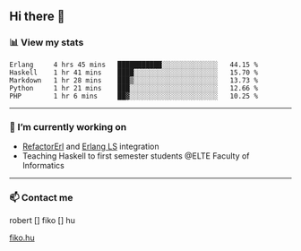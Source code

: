 ## Hi there 👋

### 📊 View my stats

<!--START_SECTION:waka-->
```text
Erlang     4 hrs 45 mins   ███████████░░░░░░░░░░░░░░   44.15 % 
Haskell    1 hr 41 mins    ████░░░░░░░░░░░░░░░░░░░░░   15.70 % 
Markdown   1 hr 28 mins    ███▒░░░░░░░░░░░░░░░░░░░░░   13.73 % 
Python     1 hr 21 mins    ███░░░░░░░░░░░░░░░░░░░░░░   12.66 % 
PHP        1 hr 6 mins     ██▓░░░░░░░░░░░░░░░░░░░░░░   10.25 % 
```
<!--END_SECTION:waka-->


---

### 🔭 I’m currently working on
- [RefactorErl](https://plc.inf.elte.hu/erlang/) and [Erlang LS](https://erlang-ls.github.io) integration
- Teaching Haskell to first semester students @ELTE Faculty of Informatics

---



### 📫 Contact me
robert [] fiko [] hu

[fiko.hu](https://fiko.hu)


<!--
**robertfiko/robertfiko** is a ✨ _special_ ✨ repository because its `README.md` (this file) appears on your GitHub profile.

Here are some ideas to get you started:

- 🔭 I’m currently working on ...
- 🌱 I’m currently learning ...
- 👯 I’m looking to collaborate on ...
- 🤔 I’m looking for help with ...
- 💬 Ask me about ...
- 📫 How to reach me: ...
- 😄 Pronouns: ...
- ⚡ Fun fact: ...
-->
